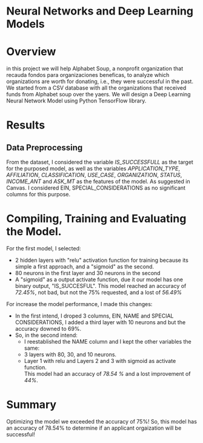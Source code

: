 # Neural Networks and Deep Learning Models

# Overview
 in this project we will help Alphabet Soup, a nonprofit organization that recauda fondos para organizaciones beneficas, to analyze which organizations are worth for donating, i.e., they were successful in the past.  We started from a CSV database with all the organizations that received funds  from Alphabet soup over the yaers. We will design a Deep Learning Neural Network Model using Python TensorFlow library.

 # Results
 ## Data Preprocessing 
 From the dataset, I considered the variable *IS_SUCCESSFULL* as the target for the purposed model, as well as  the variables *APPLICATION_TYPE*, *AFFILIATION*, *CLASSIFICATION*, *USE_CASE*, *ORGANIZATION*, *STATUS*,  *INCOME_ANT* and *ASK_MT*  as the features of the model. As suggested in Canvas. I considered  EIN, SPECIAL_CONSIDERATIONS as no significant columns for this purpose.

 # Compiling, Training and Evaluating the Model.
 For the first model, I selected:
  -  2 hidden layers with "relu" activation function for training because its simple a first approach, and a "sigmoid" as the second.  
  -  80 neurons in the first layer and 30 neurons in the second
  -  A "sigmoid" as a output activate function, due it our model has one binary output, "IS_SUCCESFUL".
 This model reached an accuracy of  *72.45%*, not bad, but not the 75% requested, and a lost of *56.49%*

 For increase the model performance, I made this changes:
  -  In the first intend, I droped 3 columns, EIN, NAME  and SPECIAL CONSIDERATIONS, I added a third layer with 10 neurons and but the accuracy downed to 69%.
  -  So, in the second intend:
     *  I reestablished the NAME column and I kept the other variables the same: 
     *  3 layers with 80, 30, and 10 neurons. 
     *  Layer 1 with relu and Layers 2 and 3 with sigmoid as activate function.  
 This model had an accuracy of *78.54 %* and a lost improvement of *44%*.
          

# Summary
Optimizing the model we exceeded the accuracy of 75%! So, this model  has an accuracy of 78.54%  to determine if an applicant orgaization will be successful!

 
